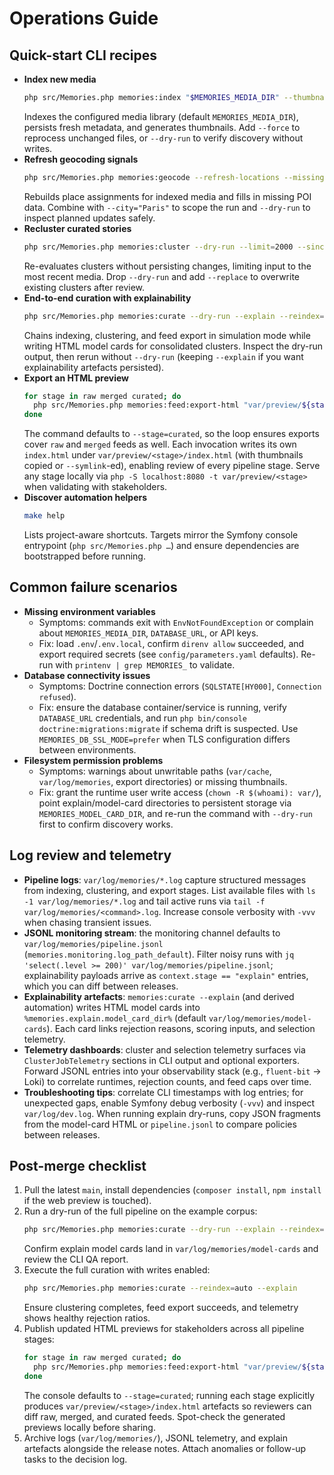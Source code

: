 # Operations Guide

## Quick-start CLI recipes
- **Index new media**
  ```bash
  php src/Memories.php memories:index "$MEMORIES_MEDIA_DIR" --thumbnails
  ```
  Indexes the configured media library (default `MEMORIES_MEDIA_DIR`), persists fresh metadata, and generates thumbnails. Add `--force` to reprocess unchanged files, or `--dry-run` to verify discovery without writes.
- **Refresh geocoding signals**
  ```bash
  php src/Memories.php memories:geocode --refresh-locations --missing-pois
  ```
  Rebuilds place assignments for indexed media and fills in missing POI data. Combine with `--city="Paris"` to scope the run and `--dry-run` to inspect planned updates safely.
- **Recluster curated stories**
  ```bash
  php src/Memories.php memories:cluster --dry-run --limit=2000 --since=2024-01-01
  ```
  Re-evaluates clusters without persisting changes, limiting input to the most recent media. Drop `--dry-run` and add `--replace` to overwrite existing clusters after review.
- **End-to-end curation with explainability**
  ```bash
  php src/Memories.php memories:curate --dry-run --explain --reindex=auto --types=journey
  ```
  Chains indexing, clustering, and feed export in simulation mode while writing HTML model cards for consolidated clusters. Inspect the dry-run output, then rerun without `--dry-run` (keeping `--explain` if you want explainability artefacts persisted).
- **Export an HTML preview**
  ```bash
  for stage in raw merged curated; do
    php src/Memories.php memories:feed:export-html "var/preview/${stage}" --stage="${stage}" --max-items=48
  done
  ```
  The command defaults to `--stage=curated`, so the loop ensures exports cover `raw` and `merged` feeds as well. Each invocation writes its own `index.html` under `var/preview/<stage>/index.html` (with thumbnails copied or `--symlink`-ed), enabling review of every pipeline stage. Serve any stage locally via `php -S localhost:8080 -t var/preview/<stage>` when validating with stakeholders.
- **Discover automation helpers**
  ```bash
  make help
  ```
  Lists project-aware shortcuts. Targets mirror the Symfony console entrypoint (`php src/Memories.php …`) and ensure dependencies are bootstrapped before running.

## Common failure scenarios
- **Missing environment variables**
  - Symptoms: commands exit with `EnvNotFoundException` or complain about `MEMORIES_MEDIA_DIR`, `DATABASE_URL`, or API keys.
  - Fix: load `.env`/`.env.local`, confirm `direnv allow` succeeded, and export required secrets (see `config/parameters.yaml` defaults). Re-run with `printenv | grep MEMORIES_` to validate.
- **Database connectivity issues**
  - Symptoms: Doctrine connection errors (`SQLSTATE[HY000]`, `Connection refused`).
  - Fix: ensure the database container/service is running, verify `DATABASE_URL` credentials, and run `php bin/console doctrine:migrations:migrate` if schema drift is suspected. Use `MEMORIES_DB_SSL_MODE=prefer` when TLS configuration differs between environments.
- **Filesystem permission problems**
  - Symptoms: warnings about unwritable paths (`var/cache`, `var/log/memories`, export directories) or missing thumbnails.
  - Fix: grant the runtime user write access (`chown -R $(whoami): var/`), point explain/model-card directories to persistent storage via `MEMORIES_MODEL_CARD_DIR`, and re-run the command with `--dry-run` first to confirm discovery works.

## Log review and telemetry
- **Pipeline logs**: `var/log/memories/*.log` capture structured messages from indexing, clustering, and export stages. List available files with `ls -1 var/log/memories/*.log` and tail active runs via `tail -f var/log/memories/<command>.log`. Increase console verbosity with `-vvv` when chasing transient issues.
- **JSONL monitoring stream**: the monitoring channel defaults to `var/log/memories/pipeline.jsonl` (`memories.monitoring.log_path_default`). Filter noisy runs with `jq 'select(.level >= 200)' var/log/memories/pipeline.jsonl`; explainability payloads arrive as `context.stage == "explain"` entries, which you can diff between releases.
- **Explainability artefacts**: `memories:curate --explain` (and derived automation) writes HTML model cards into `%memories.explain.model_card_dir%` (default `var/log/memories/model-cards`). Each card links rejection reasons, scoring inputs, and selection telemetry.
- **Telemetry dashboards**: cluster and selection telemetry surfaces via `ClusterJobTelemetry` sections in CLI output and optional exporters. Forward JSONL entries into your observability stack (e.g., `fluent-bit` → Loki) to correlate runtimes, rejection counts, and feed caps over time.
- **Troubleshooting tips**: correlate CLI timestamps with log entries; for unexpected gaps, enable Symfony debug verbosity (`-vvv`) and inspect `var/log/dev.log`. When running explain dry-runs, copy JSON fragments from the model-card HTML or `pipeline.jsonl` to compare policies between releases.

## Post-merge checklist
1. Pull the latest `main`, install dependencies (`composer install`, `npm install` if the web preview is touched).
2. Run a dry-run of the full pipeline on the example corpus:
   ```bash
   php src/Memories.php memories:curate --dry-run --explain --reindex=auto --types=journey
   ```
   Confirm explain model cards land in `var/log/memories/model-cards` and review the CLI QA report.
3. Execute the full curation with writes enabled:
   ```bash
   php src/Memories.php memories:curate --reindex=auto --explain
   ```
   Ensure clustering completes, feed export succeeds, and telemetry shows healthy rejection ratios.
4. Publish updated HTML previews for stakeholders across all pipeline stages:
   ```bash
   for stage in raw merged curated; do
     php src/Memories.php memories:feed:export-html "var/preview/${stage}" --stage="${stage}" --max-items=48
   done
   ```
   The console defaults to `--stage=curated`; running each stage explicitly produces `var/preview/<stage>/index.html` artefacts so reviewers can diff raw, merged, and curated feeds. Spot-check the generated previews locally before sharing.
5. Archive logs (`var/log/memories/`), JSONL telemetry, and explain artefacts alongside the release notes. Attach anomalies or follow-up tasks to the decision log.
